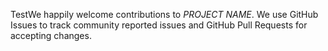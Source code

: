 TestWe happily welcome contributions to *PROJECT NAME*. We use GitHub Issues to track community reported issues and GitHub Pull Requests for accepting changes.
